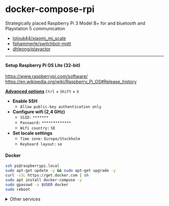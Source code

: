 # docker-compose-rpi

Strategically placed Raspberry Pi 3 Model B+ for and bluetooth and Playstation 5 communication

* [lolouk44/xiaomi_mi_scale](https://github.com/lolouk44/xiaomi_mi_scale)
* [fphammerle/switchbot-mqtt](https://github.com/fphammerle/switchbot-mqtt)
* [dhleong/playactor](https://github.com/dhleong/playactor)

---

#### Setup Raspberry Pi OS Lite (32-bit)
https://www.raspberrypi.com/software/
https://en.wikipedia.org/wiki/Raspberry_Pi_OS#Release_history

**[Advanced options](https://www.raspberrypi.com/documentation/computers/getting-started.html#advanced-options)** `Ctrl` + `Shift` + `X`

* **Enable SSH**
  * `Allow public-key authentication only`
* **Configure wifi (2,4 GHz)**
  * `SSID:` `*******`
  * `Password:` `*************`
  * `Wifi country:` `SE`
* **Set locale settings**
  * `Time zone:` `Europe/Stockholm`
  * `Keyboard layout:` `se`

#### Docker

```bash
ssh pi@raspberrypi.local
sudo apt-get update -y && sudo apt-get upgrade -y
curl -sSL https://get.docker.com | sh
sudo apt install docker-compose -y
sudo gpasswd -a $USER docker
sudo reboot
```

<details>
<summary>Other services</summary>

#### Rclone

https://rclone.org/drive/

```bash
curl https://rclone.org/install.sh | sudo bash
rclone sync -i /home/pi remote:rclone
```

#### Samba

```bash
sudo apt install samba -y
<no>
sudo smbpasswd -a pi
sudo truncate -s 0 /etc/samba/smb.conf
sudo nano /etc/samba/smb.conf
sudo /etc/init.d/smbd restart
```

**smb.conf**

```
[global]
client min protocol = SMB2
client max protocol = SMB3
vfs objects = catia fruit streams_xattr
fruit:metadata = stream
fruit:model = RackMac
fruit:posix_rename = yes
fruit:veto_appledouble = no
fruit:wipe_intentionally_left_blank_rfork = yes
fruit:delete_empty_adfiles = yes
security = user
encrypt passwords = yes
workgroup = WORKGROUP
server role = standalone server
obey pam restrictions = no
map to guest = never
[pi]
comment = Pi Directories
browseable = yes
path = /home/pi
read only = no
create mask = 0775
directory mask = 0775
```

`CTRL+O`, `Enter`, `CTRL+X`

</details>